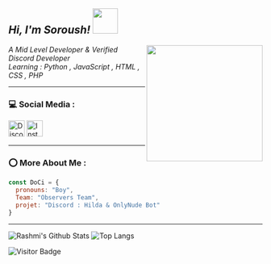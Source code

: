 <h2><em> Hi, I'm Soroush! <img src="https://cdn.discordapp.com/emojis/880521883739648060.gif?size=4096" width="50"></h2>
<img align='right' src="https://cdn.discordapp.com/attachments/869114893096345600/911259802364178463/Logo.png" width="230">
<p>A Mid Level Developer & Verified Discord Developer </br>Learning : 
Python , JavaScript , HTML , CSS , PHP
</em></p>

---
### 💻 Social Media :

<p align="left">
<a href="https://discord.gg/Ed2EHXunFA"><img alt="Discord - ろ𝐃𝐨𝐜𝐢 𝐂𝐢𝐞𝐥𝐨#5230" title="Discord - ろ𝐃𝐨𝐜𝐢 𝐂𝐢𝐞𝐥𝐨#5230" height="32" width="32" src=https://cdn.discordapp.com/emojis/876473291777404959.png></a>
<a href="https://instagram.com/soroushmk_pv"><img alt="Instagram - DoCi" title="Instagram - DoCi" height="32" width="32" src=https://cdn.discordapp.com/attachments/864936919312629850/911264557777952869/instagram.png></a>
</p>

---


### ⭕ More About Me :

```javascript
const DoCi = {
  pronouns: "Boy",
  Team: "Observers Team",
  projet: "Discord : Hilda & OnlyNude Bot"
}
```

---

![Rashmi's Github Stats](https://github-readme-stats.vercel.app/api?username=DoCi-Mk&count_private=true&show_icons=true&include_all_commits=true)
![Top Langs](https://github-readme-stats.vercel.app/api/top-langs/?username=DoCi-Mk&hide=TeX&layout=compact)

![Visitor Badge](https://visitor-badge.laobi.icu/badge?page_id=DoCi-Mk.DoCi-Mk)



